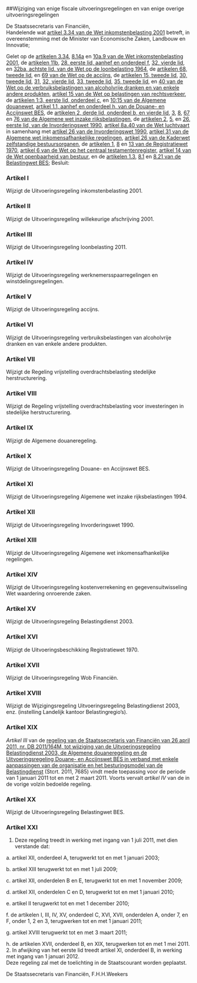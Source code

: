 <meta http-equiv='Content-Type' content='text/html; charset=utf-8' />

##Wijziging van enige fiscale uitvoeringsregelingen en van enige overige uitvoeringsregelingen

De Staatssecretaris van Financiën,  
Handelende wat [artikel 3.34 van de Wet inkomstenbelasting 2001](../../../../../../../../wet/wet/inkomstenbelasting/2001/BWBR0011353/README.md) betreft, in overeenstemming met de Minister van Economische Zaken, Landbouw en Innovatie;

Gelet op de [artikelen 3.34](../../../../../../../../wet/wet/inkomstenbelasting/2001/BWBR0011353/README.md), [8.14a](../../../../../../../../wet/wet/inkomstenbelasting/2001/BWBR0011353/README.md) en [10a.9 van de Wet inkomstenbelasting 2001](../../../../../../../../wet/wet/inkomstenbelasting/2001/BWBR0011353/README.md), de [artikelen 11b](../../../../../../../../wet/wet/op/de/loonbelasting/1964/BWBR0002471/README.md), [28, eerste lid, aanhef en onderdeel f](../../../../../../../../wet/wet/op/de/loonbelasting/1964/BWBR0002471/README.md), [32, vierde lid](../../../../../../../../wet/wet/op/de/loonbelasting/1964/BWBR0002471/README.md), en [32ba, achtste lid, van de Wet op de loonbelasting 1964](../../../../../../../../wet/wet/op/de/loonbelasting/1964/BWBR0002471/README.md), de [artikelen 68, tweede lid](../../../../../../../../wet/wet/op/de/accijns/BWBR0005251/README.md), en [69 van de Wet op de accijns](../../../../../../../../wet/wet/op/de/accijns/BWBR0005251/README.md), de [artikelen 15, tweede lid](../../../../../../../../wet/wet/op/de/verbruiksbelasting/van/alcoholvrije/dranken/BWBR0005802/README.md), [30, tweede lid](../../../../../../../../wet/wet/op/de/verbruiksbelasting/van/alcoholvrije/dranken/BWBR0005802/README.md), [31](../../../../../../../../wet/wet/op/de/verbruiksbelasting/van/alcoholvrije/dranken/BWBR0005802/README.md), [32, vierde lid](../../../../../../../../wet/wet/op/de/verbruiksbelasting/van/alcoholvrije/dranken/BWBR0005802/README.md), [33, tweede lid](../../../../../../../../wet/wet/op/de/verbruiksbelasting/van/alcoholvrije/dranken/BWBR0005802/README.md), [35, tweede lid](../../../../../../../../wet/wet/op/de/verbruiksbelasting/van/alcoholvrije/dranken/BWBR0005802/README.md), en [40 van de Wet op de verbruiksbelastingen van alcoholvrije dranken en van enkele andere produkten](../../../../../../../../wet/wet/op/de/verbruiksbelasting/van/alcoholvrije/dranken/BWBR0005802/README.md), [artikel 15 van de Wet op belastingen van rechtsverkeer](../../../../../../../../wet/wet/op/belastingen/van/rechtsverkeer/BWBR0002740/README.md), de [artikelen 1:3, eerste lid, onderdeel c](../../../../../../../../wet/algemene/douanewet/BWBR0023746/README.md), en [10:15 van de Algemene douanewet](../../../../../../../../wet/algemene/douanewet/BWBR0023746/README.md), [artikel 1.1, aanhef en onderdeel h, van de Douane- en Accijnswet BES](../../../../../../../../wet-BES/douane-/en/accijnswet/bes/BWBR0029236/README.md), de [artikelen 2, derde lid, onderdeel b, en vierde lid](../../../../../../../../wet/algemene/wet/inzake/rijksbelastingen/BWBR0002320/README.md), [3](../../../../../../../../wet/algemene/wet/inzake/rijksbelastingen/BWBR0002320/README.md), [8](../../../../../../../../wet/algemene/wet/inzake/rijksbelastingen/BWBR0002320/README.md), [67](../../../../../../../../wet/algemene/wet/inzake/rijksbelastingen/BWBR0002320/README.md) en [76 van de Algemene wet inzake rijksbelastingen](../../../../../../../../wet/algemene/wet/inzake/rijksbelastingen/BWBR0002320/README.md), de [artikelen 2](../../../../../../../../wet/invorderingswet/1990/BWBR0004770/README.md), [5](../../../../../../../../wet/invorderingswet/1990/BWBR0004770/README.md), en [26, eerste lid, van de Invorderingswet 1990](../../../../../../../../wet/invorderingswet/1990/BWBR0004770/README.md), [artikel 8a.40 van de Wet luchtvaart](../../../../../../../../wet/wet/luchtvaart/BWBR0005555/README.md) in samenhang met [artikel 26 van de Invorderingswet 1990](../../../../../../../../wet/invorderingswet/1990/BWBR0004770/README.md), [artikel 31 van de Algemene wet inkomensafhankelijke regelingen](../../../../../../../../wet/algemene/wet/inkomensafhankelijke/regelingen/BWBR0018472/README.md), [artikel 26 van de Kaderwet zelfstandige bestuursorganen](../../../../../../../../wet/kaderwet/zelfstandige/bestuursorganen/BWBR0020495/README.md), de [artikelen 1](../../../../../../../../wet/registratiewet/1970/BWBR0002739/README.md), [8](../../../../../../../../wet/registratiewet/1970/BWBR0002739/README.md) en [13 van de Registratiewet 1970](../../../../../../../../wet/registratiewet/1970/BWBR0002739/README.md), [artikel 6 van de Wet op het centraal testamentenregister](../../../../../../../../wet/wet/op/het/centraal/testamentenregister/BWBR0003080/README.md), [artikel 14 van de Wet openbaarheid van bestuur](../../../../../../../../wet/wet/openbaarheid/van/bestuur/BWBR0005252/README.md), en de [artikelen 1.3](../../../../../../../../wet-BES/belastingwet/bes/BWBR0029244/README.md), [8.1](../../../../../../../../wet-BES/belastingwet/bes/BWBR0029244/README.md) en [8.21 van de Belastingwet BES](../../../../../../../../wet-BES/belastingwet/bes/BWBR0029244/README.md);
Besluit:    

### Artikel  I  

Wijzigt de Uitvoeringsregeling inkomstenbelasting 2001.   

### Artikel  II  

Wijzigt de Uitvoeringsregeling willekeurige afschrijving 2001.   

### Artikel  III  

Wijzigt de Uitvoeringsregeling loonbelasting 2011.   

### Artikel  IV  

Wijzigt de Uitvoeringsregeling werknemersspaarregelingen en winstdelingsregelingen.   

### Artikel  V  

Wijzigt de Uitvoeringsregeling accijns.   

### Artikel  VI  

Wijzigt de Uitvoeringsregeling verbruiksbelastingen van alcoholvrije dranken en van enkele andere produkten.   

### Artikel  VII  

Wijzigt de Regeling vrijstelling overdrachtsbelasting stedelijke herstructurering.   

### Artikel  VIII  

Wijzigt de Regeling vrijstelling overdrachtsbelasting voor investeringen in stedelijke herstructurering.   

### Artikel  IX  

Wijzigt de Algemene douaneregeling.   

### Artikel  X  

Wijzigt de Uitvoeringsregeling Douane- en Accijnswet BES.   

### Artikel  XI  

Wijzigt de Uitvoeringsregeling Algemene wet inzake rijksbelastingen 1994.   

### Artikel  XII  

Wijzigt de Uitvoeringsregeling Invorderingswet 1990.   

### Artikel  XIII  

Wijzigt de Uitvoeringsregeling Algemene wet inkomensafhankelijke regelingen.   

### Artikel  XIV  

Wijzigt de Uitvoeringsregeling kostenverrekening en gegevensuitwisseling Wet waardering onroerende zaken.   

### Artikel  XV  

Wijzigt de Uitvoeringsregeling Belastingdienst 2003.   

### Artikel  XVI  

Wijzigt de Uitvoeringsbeschikking Registratiewet 1970.   

### Artikel  XVII  

Wijzigt de Uitvoeringsregeling Wob Financiën.   

### Artikel  XVIII  

Wijzigt de Wijzigingsregeling Uitvoeringsregeling Belastingdienst 2003, enz. (instelling Landelijk kantoor Belastingregio’s).   

### Artikel  XIX  

*Artikel III* van de [regeling van de Staatssecretaris van Financiën van 26 april 2011, nr. DB 2011/164M, tot wijziging van de Uitvoeringsregeling Belastingdienst 2003, de Algemene douaneregeling en de Uitvoeringsregeling Douane- en Accijnswet BES in verband met enkele aanpassingen van de organisatie en het besturingsmodel van de Belastingdienst](../../../../../../../../ministeriele-regeling/wijzigingsregeling/uitvoeringsregeling/belastingdienst/2003/enz./etc/BWBR0029914/README.md) (Stcrt. 2011, 7685) vindt mede toepassing voor de periode van 1 januari 2011 tot en met 2 maart 2011. Voorts vervalt *artikel IV* van de in de vorige volzin bedoelde regeling.  

### Artikel  XX  

Wijzigt de Uitvoeringsregeling Belastingwet BES.   

### Artikel  XXI  

1.  Deze regeling treedt in werking met ingang van 1 juli 2011, met dien verstande dat: 

a. artikel XII, onderdeel A, terugwerkt tot en met 1 januari 2003;  

b. artikel XIII terugwerkt tot en met 1 juli 2009;  

c. artikel XII, onderdelen B en E, terugwerkt tot en met 1 november 2009;  

d. artikel XII, onderdelen C en D, terugwerkt tot en met 1 januari 2010;  

e. artikel II terugwerkt tot en met 1 december 2010;  

f. de artikelen I, III, IV, XV, onderdeel C, XVI, XVII, onderdelen A, onder 7, en F, onder 1, 2 en 3, terugwerken tot en met 1 januari 2011;  

g. artikel XVIII terugwerkt tot en met 3 maart 2011;  

h. de artikelen XVII, onderdeel B, en XIX, terugwerken tot en met 1 mei 2011.     
2.  In afwijking van het eerste lid treedt artikel XI, onderdeel B, in werking met ingang van 1 januari 2012.   
Deze regeling zal met de toelichting in de Staatscourant worden geplaatst.  

De 
Staatssecretaris van Financiën,
F.H.H.Weekers   
